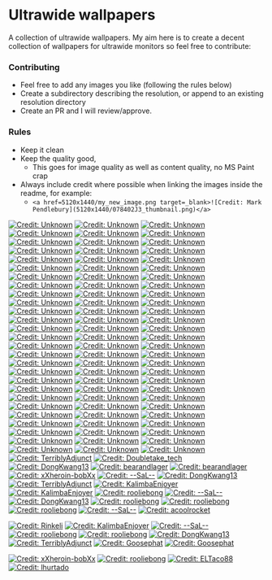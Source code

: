 # Ultrawide wallpapers

A collection of ultrawide wallpapers. My aim here is to create a decent collection of wallpapers for ultrawide monitors so feel free to contribute: 

### Contributing
- Feel free to add any images you like (following the rules below) 
- Create a subdirectory describing the resolution, or append to an existing resolution directory
- Create an PR and I will review/approve.


### Rules
- Keep it clean
- Keep the quality good, 
  - This goes for image quality as well as content quality, no MS Paint crap
- Always include credit where possible when linking the images inside the readme, for example: 
  - ```<a href=5120x1440/my_new_image.png target=_blank>![Credit: Mark Pendlebury](5120x1440/078402J3_thumbnail.png)</a>```


<a href=5120x1440/078402J3.png target=_blank>![Credit: Unknown](5120x1440/078402J3_thumbnail.png)</a>
<a href=5120x1440/0VUYbp1O.png target=_blank>![Credit: Unknown](5120x1440/0VUYbp1O_thumbnail.png)</a>
<a href=5120x1440/1eMkfcC.png target=_blank>![Credit: Unknown](5120x1440/1eMkfcC_thumbnail.png)</a>
<a href=5120x1440/1qTPzJPA.png target=_blank>![Credit: Unknown](5120x1440/1qTPzJPA_thumbnail.png)</a>
<a href=5120x1440/1S27HDlI.png target=_blank>![Credit: Unknown](5120x1440/1S27HDlI_thumbnail.png)</a>
<a href=5120x1440/227JzWlT.png target=_blank>![Credit: Unknown](5120x1440/227JzWlT_thumbnail.png)</a>
<a href=5120x1440/2YBMMEXw.png target=_blank>![Credit: Unknown](5120x1440/2YBMMEXw_thumbnail.png)</a>
<a href=5120x1440/45dEJKan.png target=_blank>![Credit: Unknown](5120x1440/45dEJKan_thumbnail.png)</a>
<a href=5120x1440/5ALvAQ3A.png target=_blank>![Credit: Unknown](5120x1440/5ALvAQ3A_thumbnail.png)</a>
<a href=5120x1440/6GMqcVqw.png target=_blank>![Credit: Unknown](5120x1440/6GMqcVqw_thumbnail.png)</a>
<a href=5120x1440/6v-Z886d.png target=_blank>![Credit: Unknown](5120x1440/6v-Z886d_thumbnail.png)</a>
<a href=5120x1440/8hnWsLYA.png target=_blank>![Credit: Unknown](5120x1440/8hnWsLYA_thumbnail.png)</a>
<a href=5120x1440/8of4Wc3t.png target=_blank>![Credit: Unknown](5120x1440/8of4Wc3t_thumbnail.png)</a>
<a href=5120x1440/AlL1aShi.png target=_blank>![Credit: Unknown](5120x1440/AlL1aShi_thumbnail.png)</a>
<a href=5120x1440/BHEwJ9HQ.png target=_blank>![Credit: Unknown](5120x1440/BHEwJ9HQ_thumbnail.png)</a>
<a href=5120x1440/Bix57su7.png target=_blank>![Credit: Unknown](5120x1440/Bix57su7_thumbnail.png)</a>
<a href=5120x1440/bvLl9hHA.png target=_blank>![Credit: Unknown](5120x1440/bvLl9hHA_thumbnail.png)</a>
<a href=5120x1440/CGElDb22.png target=_blank>![Credit: Unknown](5120x1440/CGElDb22_thumbnail.png)</a>
<a href=5120x1440/cNCbHoVQ.png target=_blank>![Credit: Unknown](5120x1440/cNCbHoVQ_thumbnail.png)</a>
<a href=5120x1440/dsW4Cigw.png target=_blank>![Credit: Unknown](5120x1440/dsW4Cigw_thumbnail.png)</a>
<a href=5120x1440/dUy334Rh.png target=_blank>![Credit: Unknown](5120x1440/dUy334Rh_thumbnail.png)</a>
<a href=5120x1440/DYZzjgPQ.png target=_blank>![Credit: Unknown](5120x1440/DYZzjgPQ_thumbnail.png)</a>
<a href=5120x1440/e6GEtFha.png target=_blank>![Credit: Unknown](5120x1440/e6GEtFha_thumbnail.png)</a>
<a href=5120x1440/faidYxFh.png target=_blank>![Credit: Unknown](5120x1440/faidYxFh_thumbnail.png)</a>
<a href=5120x1440/FUe9brbA.png target=_blank>![Credit: Unknown](5120x1440/FUe9brbA_thumbnail.png)</a>
<a href=5120x1440/gLykC936.png target=_blank>![Credit: Unknown](5120x1440/gLykC936_thumbnail.png)</a>
<a href=5120x1440/GO2yS05A.jpeg target=_blank>![Credit: Unknown](5120x1440/GO2yS05A_thumbnail.jpeg)</a>
<a href=5120x1440/i4txDwpQ.png target=_blank>![Credit: Unknown](5120x1440/i4txDwpQ_thumbnail.png)</a>
<a href=5120x1440/ifDnUsyw.png target=_blank>![Credit: Unknown](5120x1440/ifDnUsyw_thumbnail.png)</a>
<a href=5120x1440/ItLyfSXY.png target=_blank>![Credit: Unknown](5120x1440/ItLyfSXY_thumbnail.png)</a>
<a href=5120x1440/Iv1XBMaw.png target=_blank>![Credit: Unknown](5120x1440/Iv1XBMaw_thumbnail.png)</a>
<a href=5120x1440/iVW0zHWg.png target=_blank>![Credit: Unknown](5120x1440/iVW0zHWg_thumbnail.png)</a>
<a href=5120x1440/jNxtsNxg.png target=_blank>![Credit: Unknown](5120x1440/jNxtsNxg_thumbnail.png)</a>
<a href=5120x1440/JTY9V7Gi.png target=_blank>![Credit: Unknown](5120x1440/JTY9V7Gi_thumbnail.png)</a>
<a href=5120x1440/KlVPpHZ4.png target=_blank>![Credit: Unknown](5120x1440/KlVPpHZ4_thumbnail.png)</a>
<a href=5120x1440/lKwpHNHw.png target=_blank>![Credit: Unknown](5120x1440/lKwpHNHw_thumbnail.png)</a>
<a href=5120x1440/LsatIjEr.png target=_blank>![Credit: Unknown](5120x1440/LsatIjEr_thumbnail.png)</a>
<a href=5120x1440/LsRf8aF.png target=_blank>![Credit: Unknown](5120x1440/LsRf8aF_thumbnail.png)</a>
<a href=5120x1440/lUU4I4Rc.png target=_blank>![Credit: Unknown](5120x1440/lUU4I4Rc_thumbnail.png)</a>
<a href=5120x1440/MGuTG8FM.png target=_blank>![Credit: Unknown](5120x1440/MGuTG8FM_thumbnail.png)</a>
<a href=5120x1440/MpxAYSRw.png target=_blank>![Credit: Unknown](5120x1440/MpxAYSRw_thumbnail.png)</a>
<a href=5120x1440/Nb09XA0u.png target=_blank>![Credit: Unknown](5120x1440/Nb09XA0u_thumbnail.png)</a>
<a href=5120x1440/nKFL-VPi.png target=_blank>![Credit: Unknown](5120x1440/nKFL-VPi_thumbnail.png)</a>
<a href=5120x1440/NM1r-7Ql.png target=_blank>![Credit: Unknown](5120x1440/NM1r-7Ql_thumbnail.png)</a>
<a href=5120x1440/nopAVd9k.png target=_blank>![Credit: Unknown](5120x1440/nopAVd9k_thumbnail.png)</a>
<a href=5120x1440/NZsPazHQ.png target=_blank>![Credit: Unknown](5120x1440/NZsPazHQ_thumbnail.png)</a>
<a href=5120x1440/oqoFMtiA.png target=_blank>![Credit: Unknown](5120x1440/oqoFMtiA_thumbnail.png)</a>
<a href=5120x1440/Orgva4cQ.png target=_blank>![Credit: Unknown](5120x1440/Orgva4cQ_thumbnail.png)</a>
<a href=5120x1440/Pn39gfnw.png target=_blank>![Credit: Unknown](5120x1440/Pn39gfnw_thumbnail.png)</a>
<a href=5120x1440/rbaOz2Xi.png target=_blank>![Credit: Unknown](5120x1440/rbaOz2Xi_thumbnail.png)</a>
<a href=5120x1440/RJ0EKJWg.png target=_blank>![Credit: Unknown](5120x1440/RJ0EKJWg_thumbnail.png)</a>
<a href=5120x1440/s092Ziuw.png target=_blank>![Credit: Unknown](5120x1440/s092Ziuw_thumbnail.png)</a>
<a href=5120x1440/s3EcIJp9.png target=_blank>![Credit: Unknown](5120x1440/s3EcIJp9_thumbnail.png)</a>
<a href=5120x1440/SwEMb5MQ.png target=_blank>![Credit: Unknown](5120x1440/SwEMb5MQ_thumbnail.png)</a>
<a href=5120x1440/tg9G4xWL.png target=_blank>![Credit: Unknown](5120x1440/tg9G4xWL_thumbnail.png)</a>
<a href=5120x1440/ujdcGpYw.png target=_blank>![Credit: Unknown](5120x1440/ujdcGpYw_thumbnail.png)</a>
<a href=5120x1440/Ur4Kznc3.png target=_blank>![Credit: Unknown](5120x1440/Ur4Kznc3_thumbnail.png)</a>
<a href=5120x1440/UWAI9ocv.png target=_blank>![Credit: Unknown](5120x1440/UWAI9ocv_thumbnail.png)</a>
<a href=5120x1440/VBYW2z0w.png target=_blank>![Credit: Unknown](5120x1440/VBYW2z0w_thumbnail.png)</a>
<a href=5120x1440/Vl6WFFTg.png target=_blank>![Credit: Unknown](5120x1440/Vl6WFFTg_thumbnail.png)</a>
<a href=5120x1440/vtu0Q7Sg.png target=_blank>![Credit: Unknown](5120x1440/vtu0Q7Sg_thumbnail.png)</a>
<a href=5120x1440/wdEW0zwK.png target=_blank>![Credit: Unknown](5120x1440/wdEW0zwK_thumbnail.png)</a>
<a href=5120x1440/WKDVhCME.png target=_blank>![Credit: Unknown](5120x1440/WKDVhCME_thumbnail.png)</a>
<a href=5120x1440/WKnx-Yn1.png target=_blank>![Credit: Unknown](5120x1440/WKnx-Yn1_thumbnail.png)</a>
<a href=5120x1440/WQJruTtU.png target=_blank>![Credit: Unknown](5120x1440/WQJruTtU_thumbnail.png)</a>
<a href=5120x1440/WX8CISSw.png target=_blank>![Credit: Unknown](5120x1440/WX8CISSw_thumbnail.png)</a>
<a href=5120x1440/x1MppboA.png target=_blank>![Credit: Unknown](5120x1440/x1MppboA_thumbnail.png)</a>
<a href=5120x1440/xavbDnaQ.png target=_blank>![Credit: Unknown](5120x1440/xavbDnaQ_thumbnail.png)</a>
<a href=5120x1440/xcxFe6Wg.png target=_blank>![Credit: Unknown](5120x1440/xcxFe6Wg_thumbnail.png)</a>
<a href=5120x1440/XMX1zHDw.png target=_blank>![Credit: Unknown](5120x1440/XMX1zHDw_thumbnail.png)</a>
<a href=5120x1440/xuFi3xpA.png target=_blank>![Credit: Unknown](5120x1440/xuFi3xpA_thumbnail.png)</a>
<a href=5120x1440/XVEFkamy.png target=_blank>![Credit: Unknown](5120x1440/XVEFkamy_thumbnail.png)</a>
<a href=5120x1440/y_F3Ux3w.png target=_blank>![Credit: Unknown](5120x1440/y_F3Ux3w_thumbnail.png)</a>
<a href=5120x1440/YNg_Rvw6.png target=_blank>![Credit: Unknown](5120x1440/YNg_Rvw6_thumbnail.png)</a>
<a href=5120x1440/Z5hj_CoA.png target=_blank>![Credit: Unknown](5120x1440/Z5hj_CoA_thumbnail.png)</a>
<a href=5120x1440/Za6QjGJw.png target=_blank>![Credit: Unknown](5120x1440/Za6QjGJw_thumbnail.png)</a>
<a href=5120x1440/zKRckPIA.png target=_blank>![Credit: Unknown](5120x1440/zKRckPIA_thumbnail.png)</a>
<a href=5120x1440/ZOi9wj3Z.png target=_blank>![Credit: Unknown](5120x1440/ZOi9wj3Z_thumbnail.png)</a>
<a href=5120x1440/zSGRPVMk.png target=_blank>![Credit: Unknown](5120x1440/zSGRPVMk_thumbnail.png)</a>
<a href=5120x1440/ZTZm28Uw.png target=_blank>![Credit: Unknown](5120x1440/ZTZm28Uw_thumbnail.png)</a>
<a href=5120x1440/XyrcdZobNE.jpg target=_blank>![Credit: Unknown](5120x1440/XyrcdZobNE_thumbnail.jpg)</a>
<a href=3440x1440/Batman[3440x1440].png target=_blank>![Credit: TerriblyAdjunct](3440x1440/Batman[3440x1440]_thumbnail.png)</a>
<a href=3440x1440/Notminejustreposting-Masterpiece[3440x1440].png target=_blank>![Credit: Doubletake_tech](3440x1440/Notminejustreposting-Masterpiece[3440x1440]_thumbnail.png)</a>
<a href=3440x1440/InfluencerandGreatWhiteSelfie[3440x1440].png target=_blank>![Credit: DongKwang13](3440x1440/InfluencerandGreatWhiteSelfie[3440x1440]_thumbnail.png)</a>
<a href=5120x1440/PlanetStrikes[5120x1440].jpeg target=_blank>![Credit: bearandlager](5120x1440/PlanetStrikes[5120x1440]_thumbnail.jpeg)</a>
<a href=5120x1440/USS.DefiantSchematic[5120x1440].png target=_blank>![Credit: bearandlager](5120x1440/USS.DefiantSchematic[5120x1440]_thumbnail.png)</a>
<a href=3440x1440/ColorWave[3440x1440].png target=_blank>![Credit: xXheroin-bobXx](3440x1440/ColorWave[3440x1440]_thumbnail.png)</a>
<a href=5160x2160/SunflowerGirl[5160x2160].png target=_blank>![Credit: --SaL--](5160x2160/SunflowerGirl[5160x2160]_thumbnail.png)</a>
<a href=5160x2160/ConceptArtbyIgnacioBazanLazcano[5160x2160].png target=_blank>![Credit: DongKwang13](5160x2160/ConceptArtbyIgnacioBazanLazcano[5160x2160]_thumbnail.png)</a>
<a href=3440x1440/LocalHost[3440x1440].png target=_blank>![Credit: TerriblyAdjunct](3440x1440/LocalHost[3440x1440]_thumbnail.png)</a>
<a href=3440x1440/Mt.FujiUltramarineLeftMonitorV.[3440x1440].png target=_blank>![Credit: KalimbaEnjoyer](3440x1440/Mt.FujiUltramarineLeftMonitorV.[3440x1440]_thumbnail.png)</a>
<a href=3440x1440/YokoyamaTaikan,Mt.FujiUltramarine[3440x1440].png target=_blank>![Credit: KalimbaEnjoyer](3440x1440/YokoyamaTaikan,Mt.FujiUltramarine[3440x1440]_thumbnail.png)</a>
<a href=8192x3430/MountainRange[8192x3430].jpeg target=_blank>![Credit: rooliebong](8192x3430/MountainRange[8192x3430]_thumbnail.jpeg)</a>
<a href=3440x1440/Dr.Strangelove[3440x1440].png target=_blank>![Credit: --SaL--](3440x1440/Dr.Strangelove[3440x1440]_thumbnail.png)</a>
<a href=3440x1440/Surfer[3440x1440].png target=_blank>![Credit: DongKwang13](3440x1440/Surfer[3440x1440]_thumbnail.png)</a>
<a href=5160x2160/Nepal[5160x2160].png target=_blank>![Credit: rooliebong](5160x2160/Nepal[5160x2160]_thumbnail.png)</a>
<a href=5160x2160/Streetlamp[5160x2160].png target=_blank>![Credit: rooliebong](5160x2160/Streetlamp[5160x2160]_thumbnail.png)</a>
<a href=1560x2160/EscapingCriticism1874[51560x2160].jpeg target=_blank>![Credit: rooliebong](1560x2160/EscapingCriticism1874[51560x2160]_thumbnail.jpeg)</a>
<a href=3440x1440/Premonition[3440x1440].png target=_blank>![Credit: --SaL--](3440x1440/Premonition[3440x1440]_thumbnail.png)</a>
<a href=5120x2160/ChicagoDowntownFromPromontoryPoint[5120x2160].png target=_blank>![Credit: acoolrocket](5120x2160/ChicagoDowntownFromPromontoryPoint[5120x2160]_thumbnail.png)</a>

<a href=3440x1440/JoelandEllie[3440x1440].jpeg target=_blank>![Credit: Rinkeli](3440x1440/JoelandEllie[3440x1440]_thumbnail.jpeg)</a>
<a href=2560x1080/AutumnLeaves,YokoyamaTaikan(2560x1080).png target=_blank>![Credit: KalimbaEnjoyer](2560x1080/AutumnLeaves,YokoyamaTaikan(2560x1080)_thumbnail.png)</a>
<a href=3440x1440/JeffWayne:WarOfTheWorlds[3440x1440].png target=_blank>![Credit: --SaL--](3440x1440/JeffWayne:WarOfTheWorlds[3440x1440]_thumbnail.png)</a>
<a href=3440x1440/CafeLights[3440x1440].png target=_blank>![Credit: rooliebong](3440x1440/CafeLights[3440x1440]_thumbnail.png)</a>
<a href=3440x1440/Planet[3440x1440].png target=_blank>![Credit: rooliebong](3440x1440/Planet[3440x1440]_thumbnail.png)</a>
<a href=3440x1440/Spaceman[3440x1440].png target=_blank>![Credit: DongKwang13](3440x1440/Spaceman[3440x1440]_thumbnail.png)</a>
<a href=3440x1440/DJ[3440x1440].jpeg target=_blank>![Credit: TerriblyAdjunct](3440x1440/DJ[3440x1440]_thumbnail.jpeg)</a>
<a href=7680x2160/Sci-FiArtbyRuiHuang[7680x2160].jpeg target=_blank>![Credit: Goosephat](7680x2160/Sci-FiArtbyRuiHuang[7680x2160]_thumbnail.jpeg)</a>
<a href=3440x1440/Sci-FiArtbyRuiHuang[3440x1440].png target=_blank>![Credit: Goosephat](3440x1440/Sci-FiArtbyRuiHuang[3440x1440]_thumbnail.png)</a>

<a href=3440x1440/FlowerPower[3440x1440].png target=_blank>![Credit: xXheroin-bobXx](3440x1440/FlowerPower[3440x1440]_thumbnail.png)</a>
<a href=3440x1440/SomewhereinSaudiArabia[3440x1440].jpeg target=_blank>![Credit: rooliebong](3440x1440/SomewhereinSaudiArabia[3440x1440]_thumbnail.jpeg)</a>
<a href=3440x1440/ForrestandLake[3440x1440].png target=_blank>![Credit: ELTaco88](3440x1440/ForrestandLake[3440x1440]_thumbnail.png)</a>
<a href=3440x1440/3k7skkd335rc1.png target=_blank>![Credit: lhurtado](3440x1440/3k7skkd335rc1_thumbnail.png)</a>